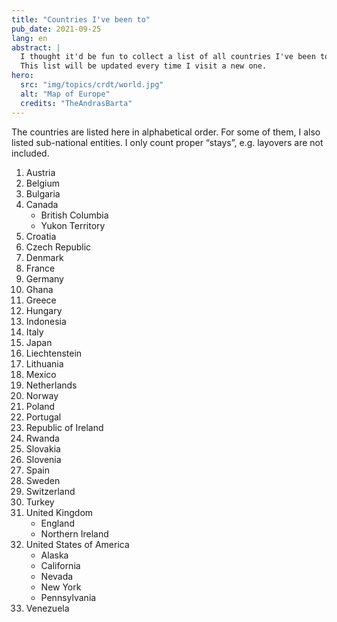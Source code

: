 ```yaml
---
title: "Countries I've been to"
pub_date: 2021-09-25
lang: en
abstract: |
  I thought it'd be fun to collect a list of all countries I've been to.
  This list will be updated every time I visit a new one.
hero:
  src: "img/topics/crdt/world.jpg"
  alt: "Map of Europe"
  credits: "TheAndrasBarta"
---
```


The countries are listed here in alphabetical order.
For some of them, I also listed sub-national entities.
I only count proper “stays”, e.g. layovers are not included.

1. Austria
1. Belgium
1. Bulgaria
1. Canada
   * British Columbia
   * Yukon Territory
1. Croatia
1. Czech Republic
1. Denmark
1. France
1. Germany
1. Ghana
1. Greece
1. Hungary
1. Indonesia
1. Italy
1. Japan
1. Liechtenstein
1. Lithuania
1. Mexico
1. Netherlands
1. Norway
1. Poland
1. Portugal
1. Republic of Ireland
1. Rwanda
1. Slovakia
1. Slovenia
1. Spain
1. Sweden
1. Switzerland
1. Turkey
1. United Kingdom
   * England
   * Northern Ireland
1. United States of America
   * Alaska
   * California
   * Nevada
   * New York
   * Pennsylvania
1. Venezuela
